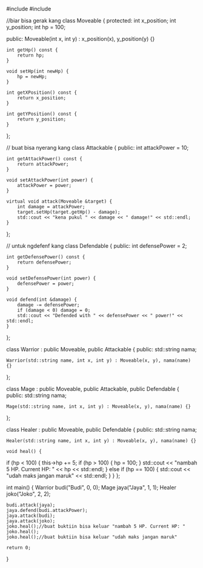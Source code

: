 #include <iostream>
#include <string>

//biar bisa gerak kang
class Moveable {
protected:
    int x_position;
    int y_position;
    int hp = 100;

public:
    Moveable(int x, int y) : x_position(x), y_position(y) {}

    int getHp() const {
        return hp;
    }

    void setHp(int newHp) {
        hp = newHp;
    }

    int getXPosition() const {
        return x_position;
    }

    int getYPosition() const {
        return y_position;
    }
};

// buat bisa nyerang kang
class Attackable {
public:
    int attackPower = 10;

    int getAttackPower() const {
        return attackPower;
    }

    void setAttackPower(int power) {
        attackPower = power;
    }

    virtual void attack(Moveable &target) {
        int damage = attackPower;
        target.setHp(target.getHp() - damage);
        std::cout << "kena pukul " << damage << " damage!" << std::endl;
    }
};

// untuk ngdefenf kang
class Defendable {
public:
    int defensePower = 2;

    int getDefensePower() const {
        return defensePower;
    }

    void setDefensePower(int power) {
        defensePower = power;
    }

    void defend(int &damage) {
        damage -= defensePower;
        if (damage < 0) damage = 0;
        std::cout << "Defended with " << defensePower << " power!" << std::endl;
    }
};


class Warrior : public Moveable, public Attackable {
public:
    std::string nama;

    Warrior(std::string name, int x, int y) : Moveable(x, y), nama(name) {}
};


class Mage : public Moveable, public Attackable, public Defendable {
public:
    std::string nama;

    Mage(std::string name, int x, int y) : Moveable(x, y), nama(name) {}
};


class Healer : public Moveable, public Defendable {
public:
    std::string nama;

    Healer(std::string name, int x, int y) : Moveable(x, y), nama(name) {}

    void heal() {
   if (hp < 100) {
            this->hp += 5;
            if (hp > 100) {
                hp = 100;
            }
            std::cout << "nambah 5 HP. Current HP: " << hp << std::endl;
        } else if (hp == 100) {
            std::cout << "udah maks jangan maruk" << std::endl;
        }
    }
};

int main() {
    Warrior budi("Budi", 0, 0);
    Mage jaya("Jaya", 1, 1);
    Healer joko("Joko", 2, 2);

    
    budi.attack(jaya);
    jaya.defend(budi.attackPower);
    jaya.attack(budi);
    jaya.attack(joko);
    joko.heal();//buat buktiin bisa keluar "nambah 5 HP. Current HP: "
    joko.heal();
    joko.heal();//buat buktiin bisa keluar "udah maks jangan maruk"

    return 0;
}
